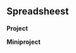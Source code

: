 **Spreadsheest**
-------------------------------------------------------
**Project**


**Miniproject**

